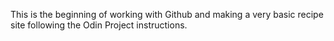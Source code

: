 This is the beginning of working with Github and making a very basic recipe site following the Odin Project instructions.